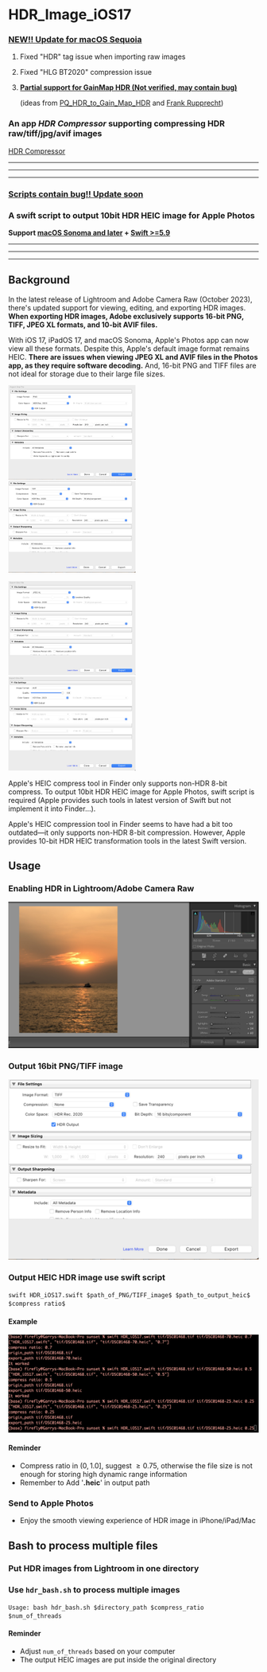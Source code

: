# HDR_Image_iOS17



### <u>NEW!! Update for macOS Sequoia</u> 

1. Fixed "HDR" tag issue when importing raw images
1. Fixed "HLG BT2020" compression issue
1. <u>**Partial support for GainMap HDR (Not verified, may contain bug)**</u>  

   (ideas from [PQ_HDR_to_Gain_Map_HDR](https://github.com/chemharuka/PQ_HDR_to_Gain_Map_HDR) and [Frank Rupprecht](https://gist.github.com/kiding/fa4876ab4ddc797e3f18c71b3c2eeb3a?permalink_comment_id=4289828#gistcomment-4289828))

### An app *HDR Compressor* supporting compressing HDR raw/tiff/jpg/avif images

[HDR Compressor](https://github.com/HCYANG2000/Generate_Apple_HDR_Photos/blob/main/HDR%20Compressor.zip)

------

------

------

### <u>Scripts contain bug!! Update soon</u>

### A swift script to output 10bit HDR HEIC image for Apple Photos 

**Support <u>macOS Sonoma and later</u> +  <u>Swift >=5.9</u>**

------

------

------

## Background

In the latest release of Lightroom and Adobe Camera Raw (October 2023), there's updated support for viewing, editing, and exporting HDR images. **When exporting HDR images, Adobe exclusively supports 16-bit PNG, TIFF, JPEG XL formats, and 10-bit AVIF files.**

With iOS 17, iPadOS 17, and macOS Sonoma, Apple's Photos app can now view all these formats. Despite this, Apple's default image format remains HEIC. **There are issues when viewing JPEG XL and AVIF files in the Photos app, as they require software decoding.** And, 16-bit PNG and TIFF files are not ideal for storage due to their large file sizes.

 <img src="README.assets/截屏2023-10-19 17.16.11.png" alt="截屏2023-10-19 17.16.11" style="zoom: 25%;" /><img src="README.assets/截屏2023-10-19 17.16.01.png" alt="截屏2023-10-19 17.16.01" style="zoom:25%;" />

<img src="README.assets/截屏2023-10-19 17.16.34.png" alt="截屏2023-10-19 17.16.34" style="zoom:25%;" /><img src="README.assets/截屏2023-10-19 17.16.22.png" alt="截屏2023-10-19 17.16.22" style="zoom:25%;" />

Apple's HEIC compress tool in Finder only supports non-HDR 8-bit compress. To output 10bit HDR HEIC image for Apple Photos, swift script is required (Apple provides such tools in latest version of Swift but not implement it into Finder...).

Apple's HEIC compression tool in Finder seems to have had a bit too outdated—it only supports non-HDR 8-bit compression. However, Apple provides 10-bit HDR HEIC transformation tools in the latest Swift version.

## Usage

### Enabling HDR in Lightroom/Adobe Camera Raw

![hdr_enable](README.assets/hdr_enable.jpg)

### Output 16bit PNG/TIFF image 

<img src="README.assets/截屏2023-10-19 17.16.01.png" alt="截屏2023-10-19 17.16.01" style="zoom:100%;" />

### Output HEIC HDR image use swift script

`swift HDR_iOS17.swift $path_of_PNG/TIFF_image$ $path_to_output_heic$ $compress ratio$`

#### Example

![example](README.assets/example.png)

#### Reminder

* Compress ratio in $(0, 1.0]$, suggest $\geq 0.75$, otherwise the file size is not enough for storing high dynamic range information
* Remember to Add '**.heic**' in output path

### Send to Apple Photos

* Enjoy the smooth viewing experience of HDR image in iPhone/iPad/Mac 

## Bash to process multiple files

### Put HDR images from Lightroom in one directory

### Use `hdr_bash.sh` to process multiple images

`Usage: bash hdr_bash.sh $directory_path $compress_ratio $num_of_threads`

#### Reminder

* Adjust `num_of_threads` based on your computer
* The output HEIC images are put inside the original directory

